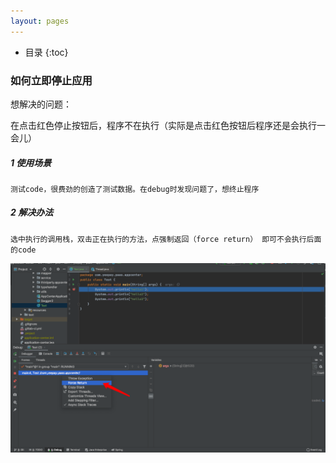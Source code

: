```yaml
---
layout: pages
---
```

*  目录
{:toc}
### 如何立即停止应用

想解决的问题：

在点击红色停止按钮后，程序不在执行（实际是点击红色按钮后程序还是会执行一会儿）



##### 1 使用场景

```
测试code，很费劲的创造了测试数据。在debug时发现问题了，想终止程序
```

##### 2 解决办法

```
选中执行的调用栈，双击正在执行的方法，点强制返回（force return） 即可不会执行后面的code
```



![image-20201014191828203](/images/image-20201014191828203.png)